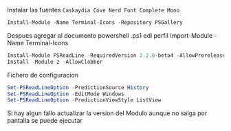 Instalar las fuentes
`Caskaydia Cove Nerd Font Complete Mono`


```ps1
Install-Module -Name Terminal-Icons -Repository PSGallery
```

Despues agregar al documento powershell .ps1 edl perfil
Import-Module -Name Terminal-Icons

```ps1
Install-Module PSReadLine -RequiredVersion 2.2.0-beta4 -AllowPrerelease
Install -Module z -AllowClobber
```

Fichero de configuracion
```ps1
Set-PSReadLineOption -PredictionSource History
Set-PSReadLineOption -EditMode Windows
Set-PSReadLineOption -PredictionViewStyle ListView
```

Si hay algun fallo actualizar la version del Modulo aunque no salga por pantalla se puede ejecutar